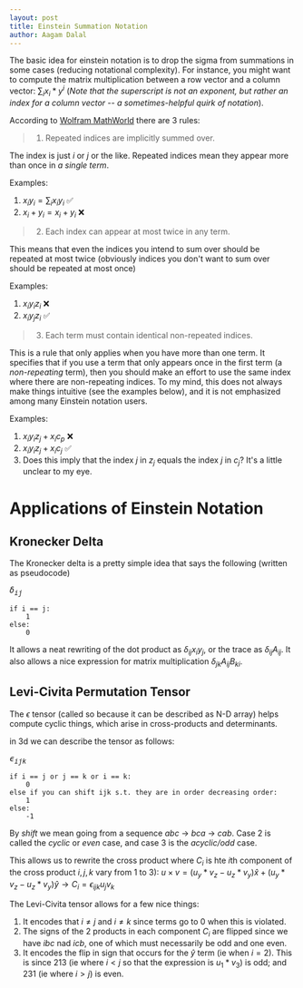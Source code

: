 ```yaml
---
layout: post
title: Einstein Summation Notation
author: Aagam Dalal
---
```

The basic idea for einstein notation is to drop the sigma from summations in some cases (reducing notational complexity). For instance, you might want to compute the matrix multiplication between a row vector and a column vector: $\sum_i x_i * y^i$ (*Note that the superscript is not an exponent, but rather an index for a column vector -- a sometimes-helpful quirk of notation*).

<!--more-->

According to [Wolfram MathWorld](https://mathworld.wolfram.com/EinsteinSummation.html) there are 3 rules:

> 1. Repeated indices are implicitly summed over.

The index is just $i$ or $j$ or the like. Repeated indices mean they appear more than once in *a single term*. 

Examples:
1. $x_i y_i = \sum_i x_i y_i$ :white_check_mark:
2. $x_i + y_i = x_i + y_i$ :x:

> 2. Each index can appear at most twice in any term.

This means that even the indices you intend to sum over should be repeated at most twice (obviously indices you don't want to sum over should be repeated at most once)

Examples: 
1. $x_i y_i z_i$ :x:
1. $x_i y_j z_i$ :white_check_mark:

> 3. Each term must contain identical non-repeated indices.

This is a rule that only applies when you have more than one term. It specifies that if you use a term that only appears once in the first term (a *non-repeating* term), then you should make an effort to use the same index where there are non-repeating indices. To my mind, this does not always make things intuitive (see the examples below), and it is not emphasized among many Einstein notation users.

Examples:
1. $x_i y_i z_j + x_i c_p$ :x:
1. $x_i y_i z_j + x_i c_j$ :white_check_mark:
  2. Does this imply that the index $j$ in $z_j$ equals the index $j$ in $c_j$? It's a little unclear to my eye.

# Applications of Einstein Notation

## Kronecker Delta

The Kronecker delta is a pretty simple idea that says the following (written as pseudocode)

<kbd>$\delta_{ij}$</kbd>
```
if i == j:
    1
else: 
    0
```
It allows a neat rewriting of the dot product as $\delta_{ij} x_i y_j$, or the trace as $\delta_{ij} A_{ij}$. It also allows a nice expression for matrix multiplication $\delta_{jk} A_{ij} B_{ki}$.

## Levi-Civita Permutation Tensor

The $\epsilon$ tensor (called so because it can be described as N-D array) helps compute cyclic things, which arise in cross-products and determinants.

in 3d we can describe the tensor as follows:

<kbd>$\epsilon_{ijk}$</kbd>
```
if i == j or j == k or i == k:
    0
else if you can shift ijk s.t. they are in order decreasing order:
    1
else:
    -1
```
By *shift* we mean going from a sequence $abc$ -> $bca$ -> $cab$. Case 2 is called the *cyclic* or *even* case, and case 3 is the *acyclic/odd* case.

This allows us to rewrite the cross product where $C_i$ is hte $i$th component of the cross product $i,j,k$ vary from 1 to 3):
$u \times v = (u_y * v_z - u_z * v_y) \hat{x} + (u_y * v_z - u_z * v_y) \hat{y} \to C_i = \epsilon_{ijk} u_j v_k$

The Levi-Civita tensor allows for a few nice things:
1. It encodes that $i \neq j$ and $i \neq k$ since terms go to 0 when this is violated.
2. The signs of the 2 products in each component $C_i$ are flipped since we have $ibc$ nad $icb$, one of which must necessarily be odd and one even.
3. It encodes the flip in sign that occurs for the $\hat{y}$ term (ie when $i = 2$). This is since $213$ (ie where $i < j$ so that the expression is $u_1 * v_3$) is odd; and $231$ (ie where $i > j$) is even.